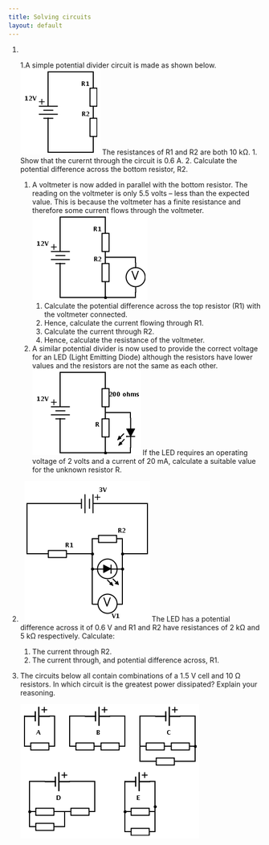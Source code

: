 ```yaml
---
title: Solving circuits
layout: default
---
```

1. &nbsp;

	1.A simple potential divider circuit is made as shown below.
	![circuit2](img/circuit2.png)
	The resistances of R1 and R2 are both 10 k&Omega;.
		1. Show that the curernt through the circuit is 0.6 A.
		2. Calculate the potential difference across the bottom resistor, R2.
	
	1. A voltmeter is now added in parallel with the bottom resistor. The reading on the voltmeter is only 5.5 volts – less than the expected value. This is because the voltmeter has a finite resistance and therefore some current flows through the voltmeter.
	![circuit2a](img/circuit2a.png)
		1. Calculate the potential difference across the top resistor (R1) with the voltmeter connected.
		1. Hence, calculate the current flowing through R1.
		1. Calculate the current through R2.
		1. Hence, calculate the resistance of the voltmeter.
	1. A similar potential divider is now used to provide the correct voltage for an LED (Light 
	Emitting Diode) although the resistors have lower values and the resistors are not the same 
as each other.
	![circuit2b](img/circuit2b.png)
	If the LED requires an operating voltage of 2 volts and a current of 20 mA, calculate a suitable 
value for the unknown resistor R.

1. &nbsp; 
	![circuit1](img/circuit1.png)
	The LED has a potential difference across it of 0.6 V and R1 and R2 have resistances of 2 k&Omega; and 5 k&Omega; respectively.  Calculate:
	1. The current through R2.
	1. The current through, and potential difference across, R1. 

1. The circuits below all contain combinations of a 1.5 V cell and 10 &Omega; resistors.  In which circuit is the greatest power dissipated? Explain your reasoning.
	
	![](img/circuit3.png)
